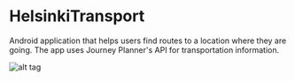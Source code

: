 HelsinkiTransport
=================

Android application that helps users find routes to a location where they are going. The app uses Journey Planner's API for transportation information.

![alt tag](https://dl.dropboxusercontent.com/u/5141909/HelsinkiTransport/helstrans.png)

